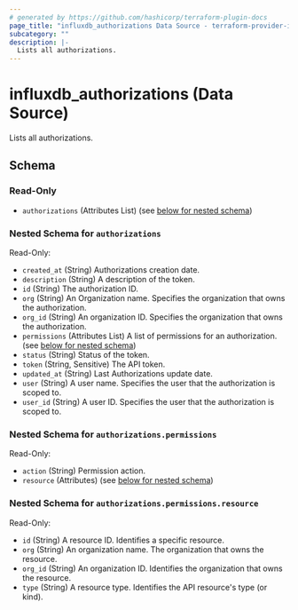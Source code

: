 ```yaml
---
# generated by https://github.com/hashicorp/terraform-plugin-docs
page_title: "influxdb_authorizations Data Source - terraform-provider-influxdb"
subcategory: ""
description: |-
  Lists all authorizations.
---
```


# influxdb_authorizations (Data Source)

Lists all authorizations.



<!-- schema generated by tfplugindocs -->
## Schema

### Read-Only

- `authorizations` (Attributes List) (see [below for nested schema](#nestedatt--authorizations))

<a id="nestedatt--authorizations"></a>
### Nested Schema for `authorizations`

Read-Only:

- `created_at` (String) Authorizations creation date.
- `description` (String) A description of the token.
- `id` (String) The authorization ID.
- `org` (String) An Organization name. Specifies the organization that owns the authorization.
- `org_id` (String) An organization ID. Specifies the organization that owns the authorization.
- `permissions` (Attributes List) A list of permissions for an authorization. (see [below for nested schema](#nestedatt--authorizations--permissions))
- `status` (String) Status of the token.
- `token` (String, Sensitive) The API token.
- `updated_at` (String) Last Authorizations update date.
- `user` (String) A user name. Specifies the user that the authorization is scoped to.
- `user_id` (String) A user ID. Specifies the user that the authorization is scoped to.

<a id="nestedatt--authorizations--permissions"></a>
### Nested Schema for `authorizations.permissions`

Read-Only:

- `action` (String) Permission action.
- `resource` (Attributes) (see [below for nested schema](#nestedatt--authorizations--permissions--resource))

<a id="nestedatt--authorizations--permissions--resource"></a>
### Nested Schema for `authorizations.permissions.resource`

Read-Only:

- `id` (String) A resource ID. Identifies a specific resource.
- `org` (String) An organization name. The organization that owns the resource.
- `org_id` (String) An organization ID. Identifies the organization that owns the resource.
- `type` (String) A resource type. Identifies the API resource's type (or kind).
